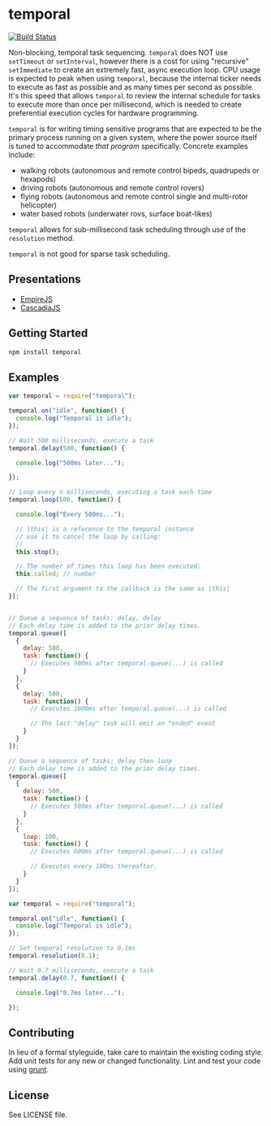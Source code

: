# temporal


[![Build Status](https://travis-ci.org/rwaldron/temporal.svg)](https://travis-ci.org/rwaldron/temporal)

Non-blocking, temporal task sequencing. `temporal` does NOT use `setTimeout` or `setInterval`, however there is a cost for using "recursive" `setImmediate` to create an extremely fast, async execution loop. CPU usage is expected to peak when using `temporal`, because the internal ticker needs to execute as fast as possible and as many times per second as possible. It's this speed that allows `temporal` to review the internal schedule for tasks to execute more than once per millisecond, which is needed to create preferential execution cycles for hardware programming. 

`temporal` is for writing timing sensitive programs that are expected to be the primary process running on a given system, where the power source itself is tuned to accommodate _that program_ specifically. Concrete examples include: 

- walking robots (autonomous and remote control bipeds, quadrupeds or hexapods)
- driving robots (autonomous and remote control rovers)
- flying robots (autonomous and remote control single and multi-rotor helicopter)
- water based robots (underwater rovs, surface boat-likes)

`temporal` allows for sub-millisecond task scheduling through use of the `resolution` method. 

`temporal` is not good for sparse task scheduling. 


## Presentations

- [EmpireJS](https://dl.dropboxusercontent.com/u/3531958/empirejs/index.html)
- [CascadiaJS](https://dl.dropboxusercontent.com/u/3531958/cascadiajs/index.html)




## Getting Started

```bash
npm install temporal
```


## Examples

```javascript
var temporal = require("temporal");

temporal.on("idle", function() {
  console.log("Temporal is idle");  
});

// Wait 500 milliseconds, execute a task
temporal.delay(500, function() {

  console.log("500ms later...");

});

// Loop every n milliseconds, executing a task each time
temporal.loop(500, function() {

  console.log("Every 500ms...");

  // |this| is a reference to the temporal instance
  // use it to cancel the loop by calling:
  //
  this.stop();

  // The number of times this loop has been executed:
  this.called; // number

  // The first argument to the callback is the same as |this|
});


// Queue a sequence of tasks: delay, delay
// Each delay time is added to the prior delay times.
temporal.queue([
  {
    delay: 500,
    task: function() {
      // Executes 500ms after temporal.queue(...) is called
    }
  },
  {
    delay: 500,
    task: function() {
      // Executes 1000ms after temporal.queue(...) is called

      // The last "delay" task will emit an "ended" event
    }
  }
]);

// Queue a sequence of tasks: delay then loop
// Each delay time is added to the prior delay times.
temporal.queue([
  {
    delay: 500,
    task: function() {
      // Executes 500ms after temporal.queue(...) is called
    }
  },
  {
    loop: 100,
    task: function() {
      // Executes 600ms after temporal.queue(...) is called

      // Executes every 100ms thereafter.
    }
  }
]);
```

```javascript
var temporal = require("temporal");

temporal.on("idle", function() {
  console.log("Temporal is idle");  
});

// Set temporal resolution to 0.1ms
temporal.resolution(0.1);

// Wait 0.7 milliseconds, execute a task
temporal.delay(0.7, function() {

  console.log("0.7ms later...");

});
```


## Contributing
In lieu of a formal styleguide, take care to maintain the existing coding style. Add unit tests for any new or changed functionality. Lint and test your code using [grunt](https://github.com/gruntjs/grunt).


## License
See LICENSE file.

